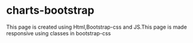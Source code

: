 # charts-bootstrap
This page is created using Html,Bootstrap-css and JS.This page is made responsive using classes in bootstrap-css
